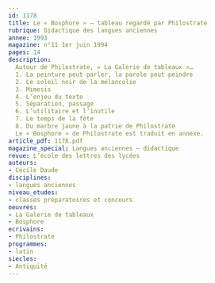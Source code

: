 ```yaml
---
id: 1178
title: Le « Bosphore » – tableau regardé par Philostrate
rubrique: Didactique des langues anciennes
annee: 1993
magazine: n°11 1er juin 1994
pages: 14
description: 
  Autour de Philostrate, « La Galerie de tableaux »…
  1. La peinture peut parler, la parole peut peindre
  2. Le soleil noir de la mélancolie
  3. Mimesis
  4. L’enjeu du texte
  5. Séparation, passage
  6. L’utilitaire et l’inutile
  7. Le temps de la fête
  8. Du marbre jaune à la patrie de Philostrate
  Le « Bosphore » de Philostrate est traduit en annexe.
article_pdf: 1178.pdf
magazine_special: Langues anciennes – didactique
revue: L’école des lettres des lycées
auteurs:
- Cécile Daude
disciplines:
- langues anciennes
niveau_etudes:
- classes préparatoires et concours
oeuvres:
- La Galerie de tableaux
- Bosphore
ecrivains:
- Philostrate
programmes:
- latin
siecles:
- Antiquité
---
```

